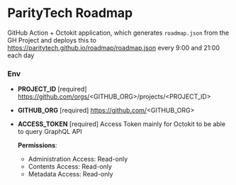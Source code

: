 # ParityTech Roadmap

GitHub Action + Octokit application, which generates `roadmap.json` from the GH Project and deploys this to https://paritytech.github.io/roadmap/roadmap.json every 9:00 and 21:00 each day

### Env
- **PROJECT_ID** [required] https://github.com/orgs/<GITHUB_ORG>/projects/<PROJECT_ID>
- **GITHUB_ORG** [required] https://github.com/<GITHUB_ORG>
- **ACCESS_TOKEN** [required] Access Token mainly for Octokit to be able to query GraphQL API

    **Permissions**:
  - Administration Access: Read-only
  - Contents Access: Read-only
  - Metadata Access: Read-only
